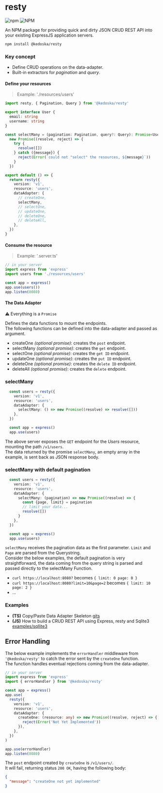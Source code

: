 resty
=====

![npm](https://img.shields.io/npm/v/@kedoska/resty?style=flat-square) ![NPM](https://img.shields.io/npm/l/@kedoska/resty?style=flat-square) <br/>

An NPM package for providing quick and dirty JSON CRUD REST API into your existing ExpressJS application servers.<br/>

```bash
npm install @kedoska/resty
```

### Key concept

 - Define CRUD operations on the data-adapter.
 - Built-in extractors for _pagination_ and _query_.

#### Define your resources
> Example: './resources/users'

```typescript
import resty, { Pagination, Query } from '@kedoska/resty'

export interface User {
  email: string
  username: string
}

const selectMany = (pagination: Pagination, query?: Query): Promise<User[]> =>
  new Promise((resolve, reject) => {
    try {
      resolve([])
    } catch ({message}) {
      reject(Error(`could not "select" the resources, ${message}`))
    }
  })

export default () => {
  return resty({
    version: 'v1',
    resource: 'users',
    dataAdapter: {
      // createOne,
      selectMany, 
      // selectOne, 
      // updateOne, 
      // deleteOne, 
      // deleteAll, 
    },
  })
}
```

#### Consume the resource
> Example: '.server.ts'

```typescript
// in your server
import express from 'express'
import users from './resources/users'

const app = express()
app.use(users())
app.listen(8080)

```

#### The Data Adapter

:warning: Everything is a `Promise`<br/>

Defines the data functions to mount the endpoints.<br/>
The following functions can be defined into the data-adapter and passed as argument.

 - createOne _(optional promise)_: creates the `post` endpoint.
 - selectMany _(optional promise)_: creates the `get` endpoint.
 - selectOne _(optional promise)_: creates the `get ID` endpoint.
 - updateOne _(optional promise)_: creates the `put ID` endpoint.
 - deleteOne _(optional promise)_: creates the `delete ID` endpoint.
 - deleteAll _(optional promise)_: creates the `delete` endpoint.

### selectMany

```typescript
  const users = resty({
    version: 'v1',
    resource: 'users',
    dataAdapter: {
      selectMany: () => new Promise((resolve) => resolve([]))
    },
  })

  const app = express()
  app.use(users)
```

The above server exposes the `GET` endpoint for the _Users_ resource, mounting the path `/v1/users`.<br/>
The data returned by the promise `selectMany`, an empty array in the example, is sent back as JSON response body.

### selectMany with default pagination

```typescript
  const users = resty({
    version: 'v1',
    resource: 'users',
    dataAdapter: {
      selectMany: (pagination) => new Promise((resolve) => {
        const {page, limit} = pagination
        // limit your data...
        resolve([])
      }
    },
  })

  const app = express()
  app.use(users)
```

`selectMany` receives the pagination data as the first parameter. `Limit` and `Page` are parsed from the Querystring.<br/>
Consider the below examples, the default pagination is very straightforward, the data coming from the query string is parsed and passed directly to the selectMany Function.

 * `curl https://localhost:8080?` becomes `{ limit: 0 page: 0 }`
 * `curl https://localhost:8080?limit=10&page=2` becomes `{ limit: 10 page: 2 }`
 * ...

### Examples
 - **(TS)** Copy/Paste Data Adapter Skeleton [gits](https://gist.github.com/kedoska/eab2179c0532df77892a59a158da77ef)
 - **(JS)** How to build a CRUD REST API using Express, resty and Sqlite3 [examples/sqllite3](https://github.com/kedoska/resty/tree/master/examples/sqlite3)

## Error Handling

The below example implements the `errorHandler` middleware from `'@kedoska/resty'` to catch the error sent by the `createOne` function.<br/>
The function handles eventual rejections coming from the data-adapter.<br/>

```typescript
// in your server
import express from 'express'
import { errorHandler } from '@kedoska/resty'

const app = express()
app.use(
  resty({
    version: 'v1',
    resource: 'users',
    dataAdapter: {
      createOne: (resource: any) => new Promise((resolve, reject) => {
        reject(Error('Not Yet Implemented'))
      }),
    },
  })
)

app.use(errorHandler)
app.listen(8080)
```

The `post` endpoint created by `createOne` is `/v1/users/`.<br/>
It will fail, returning status `200 OK`, having the following body:<br/>

```json
{
  "message": "createOne not yet implemented"
}
```
